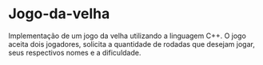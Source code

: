 # Jogo-da-velha
Implementação de um jogo da velha utilizando a linguagem C++. O jogo aceita dois jogadores, solicita a quantidade de rodadas que desejam jogar, seus respectivos nomes e a dificuldade.
